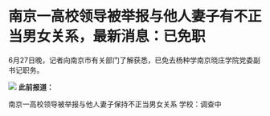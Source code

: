 

# 南京一高校领导被举报与他人妻子有不正当男女关系，最新消息：已免职

6月27日晚，记者向南京市有关部门了解获悉，已免去杨种学南京晓庄学院党委副书记职务。

![](https://inews.gtimg.com/om_bt/ObVhwd75E3Tk1B12lR282mN93K8EJQw3QU0BBJCDOCY78AA/1000)
**此前报道：**

南京一高校领导被举报与他人妻子保持不正当男女关系 学校：调查中

